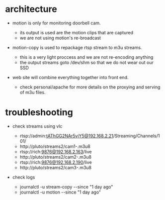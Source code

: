 # architecture
* motion is only for monitoring doorbell cam. 
    - its output is used are the motion clips that are captured 
    - we are not using motion's re-broadcast

* motion-copy is used to repackage rtsp stream to m3u streams.
    - this is a very light proccess and we are not re-encoding anything
    - the output streams goto /dev/shm so that we do not wear out our SSD

* web site will combine everything together into front end.  
    - check personal/apache for more details on the proxying and serving of m3u files.

# troubleshooting
* check streams using vlc
    - rtsp://admin:tAThGG2NAr5vjY5@192.168.2.21/Streaming/Channels/101/
    - http://pluto/streams2/cam1-.m3u8
    - rtsp://rich:9876@192.168.2.163/live
    - http://pluto/streams2/cam2-.m3u8
    - rtsp://rich:9876@192.168.2.190/live
    - http://pluto/streams2/cam3-.m3u8

* check logs
    - journalctl -u stream-copy --since "1 day ago"
    - journalctl -u motion --since "1 day ago"